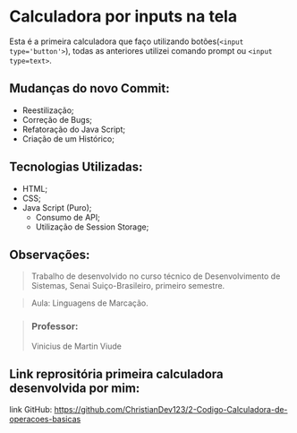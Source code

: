 # Calculadora por inputs na tela
Esta é a primeira calculadora que faço utilizando botões(`<input type='button'>`), todas as anteriores utilizei comando prompt ou `<input type=text>`.

## Mudanças do novo Commit:
- Reestilização;
- Correção de Bugs;
- Refatoração do Java Script;
- Criação de um Histórico;

## Tecnologias Utilizadas:
- HTML;
- CSS;
- Java Script (Puro);
  - Consumo de API;
  - Utilização de Session Storage;


## Observações:
> Trabalho de desenvolvido no curso técnico de Desenvolvimento de Sistemas, Senai Suiço-Brasileiro, primeiro semestre. 

> Aula: Linguagens de Marcação.

> ### Professor:
> Vinicius de Martin Viude 

## Link reprositória primeira calculadora desenvolvida por mim:
link GitHub: <https://github.com/ChristianDev123/2-Codigo-Calculadora-de-operacoes-basicas>